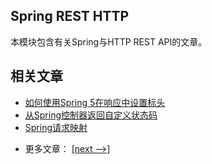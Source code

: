 ## Spring REST HTTP

本模块包含有关Spring与HTTP REST API的文章。

## 相关文章

+ [如何使用Spring 5在响应中设置标头](docs/如何使用Spring5在响应中设置标头.md)
+ [从Spring控制器返回自定义状态码](docs/从Spring控制器返回自定义状态码.md)
+ [Spring请求映射](docs/Spring请求映射.md)

- 更多文章： [[next -->]](../spring-rest-http-2/README.md)